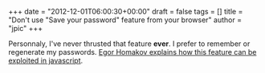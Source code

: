 +++
date = "2012-12-01T06:00:30+00:00"
draft = false
tags = []
title = "Don't use \"Save your password\" feature from your browser"
author = "jpic"
+++

Personnaly, I've never thrusted that feature **ever**. I prefer to remember or regenerate my passwords. [Egor Homakov explains how this feature can be exploited in javascript](http://homakov.blogspot.com.es/2012/11/xss-save-your-password-pwned.html).
